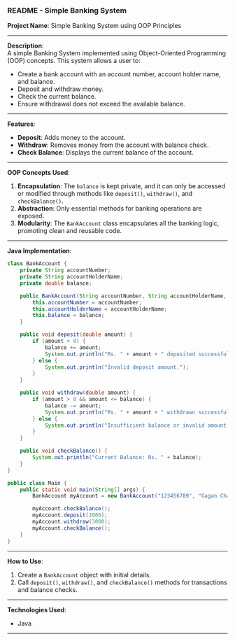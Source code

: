### README - Simple Banking System

**Project Name**: Simple Banking System using OOP Principles

---

**Description**:  
A simple Banking System implemented using Object-Oriented Programming (OOP) concepts. This system allows a user to:
- Create a bank account with an account number, account holder name, and balance.
- Deposit and withdraw money.
- Check the current balance.
- Ensure withdrawal does not exceed the available balance.

---

**Features**:
- **Deposit**: Adds money to the account.
- **Withdraw**: Removes money from the account with balance check.
- **Check Balance**: Displays the current balance of the account.

---

**OOP Concepts Used**:
1. **Encapsulation**: The `balance` is kept private, and it can only be accessed or modified through methods like `deposit()`, `withdraw()`, and `checkBalance()`.
2. **Abstraction**: Only essential methods for banking operations are exposed.
3. **Modularity**: The `BankAccount` class encapsulates all the banking logic, promoting clean and reusable code.

---

**Java Implementation**:  
```java
class BankAccount {
    private String accountNumber;
    private String accountHolderName;
    private double balance;

    public BankAccount(String accountNumber, String accountHolderName, double balance) {
        this.accountNumber = accountNumber;
        this.accountHolderName = accountHolderName;
        this.balance = balance;
    }

    public void deposit(double amount) {
        if (amount > 0) {
            balance += amount;
            System.out.println("Rs. " + amount + " deposited successfully.");
        } else {
            System.out.println("Invalid deposit amount.");
        }
    }

    public void withdraw(double amount) {
        if (amount > 0 && amount <= balance) {
            balance -= amount;
            System.out.println("Rs. " + amount + " withdrawn successfully.");
        } else {
            System.out.println("Insufficient balance or invalid amount.");
        }
    }

    public void checkBalance() {
        System.out.println("Current Balance: Rs. " + balance);
    }
}

public class Main {
    public static void main(String[] args) {
        BankAccount myAccount = new BankAccount("123456789", "Gagan Chauhan", 5000);

        myAccount.checkBalance();
        myAccount.deposit(2000);
        myAccount.withdraw(3000);
        myAccount.checkBalance();
    }
}
```

---

**How to Use**:
1. Create a `BankAccount` object with initial details.
2. Call `deposit()`, `withdraw()`, and `checkBalance()` methods for transactions and balance checks.

---

**Technologies Used**:
- Java

---
